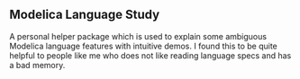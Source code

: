## Modelica Language Study
A personal helper package which is used to explain some ambiguous Modelica language features with intuitive demos. I found this to be quite helpful to people like me who does not like reading language specs and has a bad memory.


